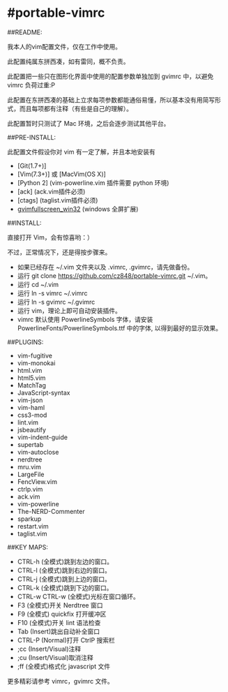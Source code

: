 #portable-vimrc
=========

##README:

我本人的vim配置文件，仅在工作中使用。

此配置纯属东拼西凑，如有雷同，概不负责。

此配置把一些只在图形化界面中使用的配置参数单独加到 gvimrc 中，以避免 vimrc 负荷过重:P

此配置在东拼西凑的基础上立求每项参数都能通俗易懂，所以基本没有用简写形式，而且每项都有注释（有些是自己的理解）。

此配置暂时只测试了 Mac 环境，之后会逐步测试其他平台。

##PRE-INSTALL:

此配置文件假设你对 vim 有一定了解，并且本地安装有

- [Git(1.7+)]
- [Vim(7.3+)] 或 [MacVim(OS X)]
- [Python 2] (vim-powerline.vim 插件需要 python 环境)
- [ack] (ack.vim插件必须)
- [ctags] (taglist.vim插件必须)
- [gvimfullscreen_win32](http://vim.sourceforge.net/scripts/script.php?script_id=2596#1.0) (windows 全屏扩展)

##INSTALL:

直接打开 Vim，会有惊喜哟：）

不过，正常情况下，还是得按步骤来。

- 如果已经存在 ~/.vim 文件夹以及 .vimrc, .gvimrc，请先做备份。
- 运行 git clone https://github.com/cz848/portable-vimrc.git ~/.vim。
- 运行 cd ~/.vim
- 运行 ln -s vimrc ~/.vimrc
- 运行 ln -s gvimrc ~/.gvimrc
- 运行 vim，理论上即可自动安装插件。
- vimrc 默认使用 PowerlineSymbols 字体，请安装 PowerlineFonts/PowerlineSymbols.ttf 中的字体, 以得到最好的显示效果。

##PLUGINS:

- vim-fugitive
- vim-monokai
- html.vim
- html5.vim
- MatchTag
- JavaScript-syntax
- vim-json
- vim-haml
- css3-mod
- lint.vim
- jsbeautify
- vim-indent-guide
- supertab
- vim-autoclose
- nerdtree
- mru.vim
- LargeFile
- FencView.vim
- ctrlp.vim
- ack.vim
- vim-powerline
- The-NERD-Commenter
- sparkup
- restart.vim
- taglist.vim

##KEY MAPS:

- CTRL-h (全模式)跳到左边的窗口。
- CTRL-l (全模式)跳到右边的窗口。
- CTRL-j (全模式)跳到上边的窗口。
- CTRL-k (全模式)跳到下边的窗口。
- CTRL-w CTRL-w (全模式)光标在窗口循环。
- F3 (全模式)开关 Nerdtree 窗口
- F9 (全模式) quickfix 打开缓冲区
- F10 (全模式)开关 lint 语法检查
- Tab (Insert)跳出自动补全窗口
- CTRL-P (Normal)打开 CtrlP 搜索栏
- ;cc (Insert/Visual)注释
- ;cu (Insert/Visual)取消注释
- ;ff (全模式)格式化 javascript 文件

更多精彩请参考 vimrc，gvimrc 文件。
